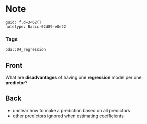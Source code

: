 # Note
```
guid: f.d=3<62(T
notetype: Basic-02d89-e0e22
```

### Tags
```
bda::04_regression
```

## Front
What are <b>disadvantages</b> of having one <b>regression</b> model
per one <b>predictor</b>?

## Back
<ul>
  <li>unclear how to make a prediction based on all predictors
  <li>other predictors ignored when estimating coefficients
</ul>
